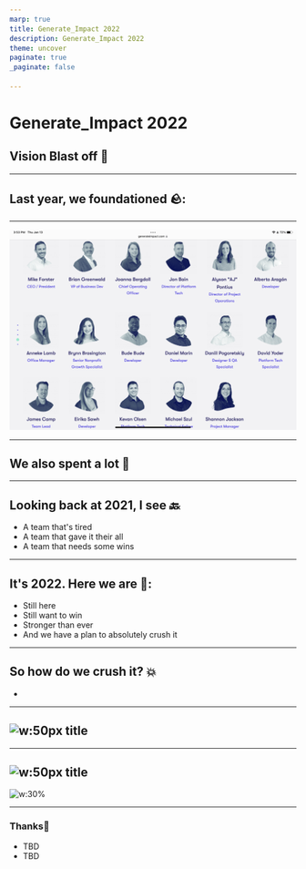```yaml
---
marp: true
title: Generate_Impact 2022
description: Generate_Impact 2022
theme: uncover
paginate: true
_paginate: false

---
```

# <!--fit-->**Generate_Impact 2022**
## Vision Blast off 🚀
---

## **Last year, we foundationed 🪨:**

---

![w:800px](assets/C60C81A3-5525-4B1B-871C-CECCC910A42A.png)

---

## **We also spent a lot 🤑**

---

## **Looking back at 2021, I see 🔙**

- A team that's tired
- A team that gave it their all
- A team that needs some wins

---

## It's 2022. Here we are 💪:

- Still here
- Still want to win
- Stronger than ever
- And we have a plan to absolutely crush it

---

## **So how do we crush it? 💥**

- 

---

## **![w:50px](assets/example.png) title**

---

## **![w:50px](assets/example.png) title**

![w:30% ](assets/example.png)

---

### <!--fit--> **Thanks**👋

- TBD
- TBD

